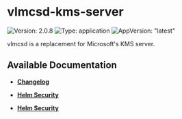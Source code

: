 # vlmcsd-kms-server

![Version: 2.0.8](https://img.shields.io/badge/Version-2.0.8-informational?style=flat-square) ![Type: application](https://img.shields.io/badge/Type-application-informational?style=flat-square) ![AppVersion: "latest"](https://img.shields.io/badge/AppVersion-"latest"-informational?style=flat-square)

vlmcsd is a replacement for Microsoft's KMS server.

## Available Documentation

- [**Changelog**](CHANGELOG)

- [**Helm Security**](container-security)

- [**Helm Security**](helm-security)

